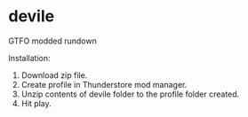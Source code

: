 # devile
GTFO modded rundown

Installation:

1. Download zip file. 
2. Create profile in Thunderstore mod manager.
3. Unzip contents of devile folder to the profile folder created.
4. Hit play.

